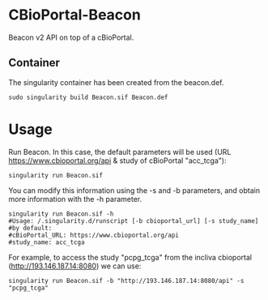 # CBioPortal-Beacon
Beacon v2 API on top of a cBioPortal.

## Container
The singularity container has been created from the beacon.def.

```
sudo singularity build Beacon.sif Beacon.def
```

# Usage

Run Beacon. In this case, the default parameters will be used (URL https://www.cbioportal.org/api & study of cBioPortal "acc_tcga"):

```
singularity run Beacon.sif 
```

You can modify this information using the -s and -b parameters, and obtain more information with the -h parameter.

```
singularity run Beacon.sif -h
#Usage: /.singularity.d/runscript [-b cbioportal_url] [-s study_name]
#by default:
#cBioPortal_URL: https://www.cbioportal.org/api
#study_name: acc_tcga
```

For example, to access the study "pcpg_tcga" from the incliva cbioportal (http://193.146.187.14:8080) we can use:

```
singularity run Beacon.sif -b "http://193.146.187.14:8080/api" -s "pcpg_tcga"
```







